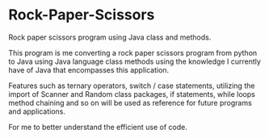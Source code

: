 # Rock-Paper-Scissors
Rock paper scissors program using Java class and methods.

This program is me converting a rock paper scissors program from python
to Java using Java language class methods using the knowledge I currently have of Java
that encompasses this application.

Features such as ternary operators, switch / case statements,
utilizing the import of Scanner and Random class packages, if statements, while loops
method chaining and so on will be used as reference for future programs and applications.

For me to better understand the efficient use of code.
